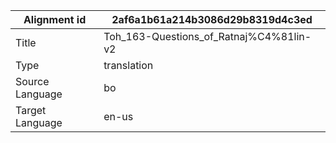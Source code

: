 |Alignment id | 2af6a1b61a214b3086d29b8319d4c3ed
| --- | --- 
|Title | Toh_163-Questions_of_Ratnaj%C4%81lin-v2 
|Type | translation
|Source Language | bo
|Target Language | en-us